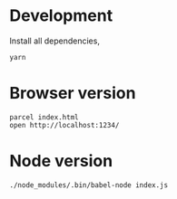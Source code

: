 # Development

Install all dependencies,
```
yarn
```

# Browser version

```
parcel index.html
open http://localhost:1234/
```

# Node version

```
./node_modules/.bin/babel-node index.js
```